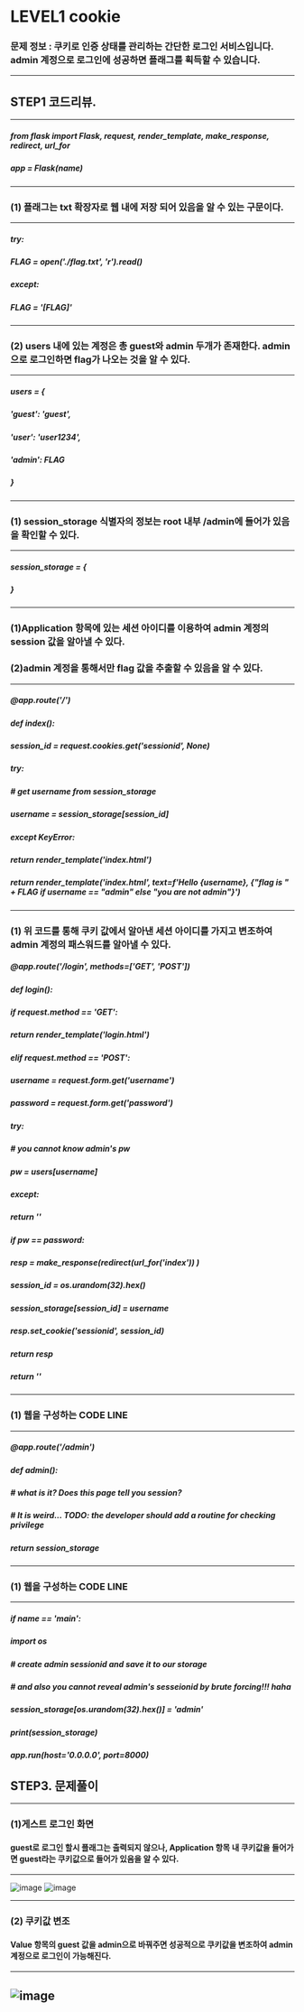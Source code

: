 # LEVEL1 cookie
### 문제 정보 : 쿠키로 인증 상태를 관리하는 간단한 로그인 서비스입니다. admin 계정으로 로그인에 성공하면 플래그를 획득할 수 있습니다.
----------------------------------------------------------------------------------------------
## STEP1 코드리뷰.
----------------------------------------------------------------------------------------------
##### from flask import Flask, request, render_template, make_response, redirect, url_for

##### app = Flask(__name__)
----------------------------------------------------------------------------------------------
### (1) 플래그는 txt 확장자로 웹 내에 저장 되어 있음을 알 수 있는 구문이다.
---------------------------------------------------------------------------------------------
##### try:
#####     FLAG = open('./flag.txt', 'r').read()
##### except:
#####     FLAG = '[**FLAG**]'
---------------------------------------------------------------------------------------------
### (2) users 내에 있는 계정은 총 guest와 admin 두개가 존재한다. admin으로 로그인하면 flag가 나오는 것을 알 수 있다.
---------------------------------------------------------------------------------------------
##### users = {
#####     'guest': 'guest',
#####     'user': 'user1234',
#####     'admin': FLAG
##### }
 ---------------------------------------------------------------------------------------------
### (1) session_storage 식별자의 정보는 root 내부 /admin에 들어가 있음을 확인할 수 있다.
---------------------------------------------------------------------------------------------
##### session_storage = {
##### }

----------------------------------------------------------------------------------------------
### (1)Application 항목에 있는 세션 아이디를 이용하여 admin 계정의 session 값을 알아낼 수 있다.
### (2)admin 계정을 통해서만 flag 값을 추출할 수 있음을 알 수 있다.
---------------------------------------------------------------------------------------------
##### @app.route('/')
##### def index():
#####     session_id = request.cookies.get('sessionid', None)
#####     try:
#####         # get username from session_storage 
#####         username = session_storage[session_id]
#####     except KeyError:
#####         return render_template('index.html')

#####     return render_template('index.html', text=f'Hello {username}, {"flag is " + FLAG if username == "admin" else "you are not admin"}')

----------------------------------------------------------------------------------------------
### (1) 위 코드를 통해 쿠키 값에서 알아낸 세션 아이디를 가지고 변조하여 admin 계정의 패스워드를 알아낼 수 있다.
##### @app.route('/login', methods=['GET', 'POST'])
##### def login():
#####     if request.method == 'GET':
#####         return render_template('login.html')
#####     elif request.method == 'POST':
#####         username = request.form.get('username')
#####         password = request.form.get('password')
#####         try:
#####             # you cannot know admin's pw 
#####             pw = users[username]
#####         except:
#####             return '<script>alert("not found user");history.go(-1);</script>'
#####        if pw == password:
#####            resp = make_response(redirect(url_for('index')) )
#####            session_id = os.urandom(32).hex()
#####             session_storage[session_id] = username
#####             resp.set_cookie('sessionid', session_id)
#####             return resp 
#####         return '<script>alert("wrong password");history.go(-1);</script>'

----------------------------------------------------------------------------------------------
### (1) 웹을 구성하는 CODE LINE
----------------------------------------------------------------------------------------------
##### @app.route('/admin')
##### def admin():
#####     # what is it? Does this page tell you session? 
#####     # It is weird... TODO: the developer should add a routine for checking privilege 
#####     return session_storage

----------------------------------------------------------------------------------------------
### (1) 웹을 구성하는 CODE LINE
----------------------------------------------------------------------------------------------
##### if __name__ == '__main__':
#####     import os
#####     # create admin sessionid and save it to our storage
#####     # and also you cannot reveal admin's sesseionid by brute forcing!!! haha
#####     session_storage[os.urandom(32).hex()] = 'admin'
#####     print(session_storage)
#####     app.run(host='0.0.0.0', port=8000)

## STEP3. 문제풀이
----------------------------------------------------------------------------------------------
### (1)게스트 로그인 화면
#### guest로 로그인 할시 플래그는 출력되지 않으나, Application 항목 내 쿠키값을 들어가면 guest라는 쿠키값으로 들어가 있음을 알 수 있다.
----------------------------------------------------------------------------------------------
![image](https://user-images.githubusercontent.com/81984723/186299049-df2464f1-5947-4496-a068-05423389fb2c.png)
![image](https://user-images.githubusercontent.com/81984723/186299240-ae52002d-dcd8-438d-86bf-325e4f6213ca.png)

----------------------------------------------------------------------------------------------
### (2) 쿠키값 변조
#### Value 항목의 guest 값을 admin으로 바꿔주면 성공적으로 쿠키값을 변조하여 admin 계정으로 로그인이 가능해진다.
----------------------------------------------------------------------------------------------
![image](https://user-images.githubusercontent.com/81984723/186299438-4f716a05-9bb3-4499-bdef-b23a31460fb3.png)
----------------------------------------------------------------------------------------------
